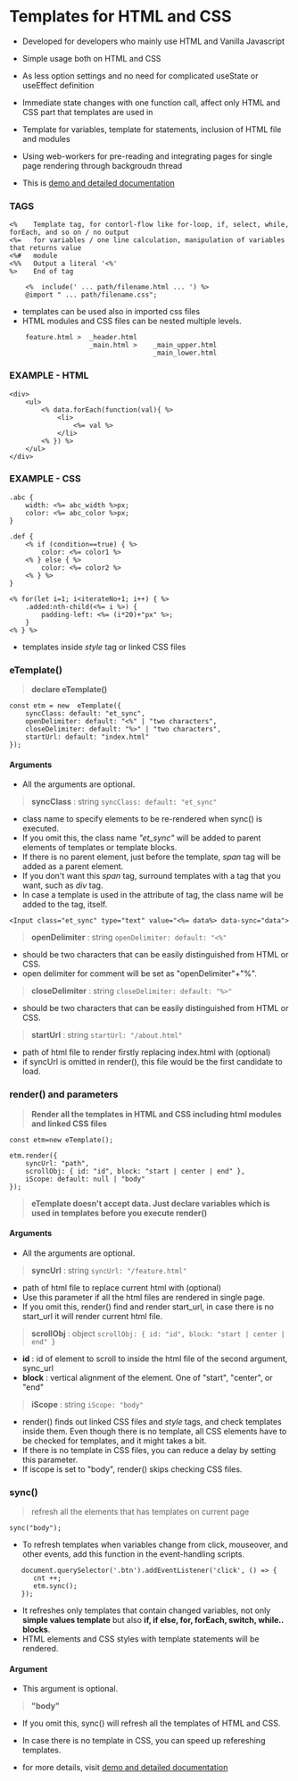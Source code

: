 # Templates for HTML and CSS

* Developed for developers who mainly use HTML and Vanilla Javascript
* Simple usage both on HTML and CSS
* As less option settings and no need for complicated useState or useEffect definition
* Immediate state changes with one function call, affect only HTML and CSS part that templates are used in
* Template for variables, template for statements, inclusion of HTML file and modules
* Using web-workers for pre-reading and integrating pages for single page rendering through backgroudn thread

* This is [demo and detailed documentation](https://ybrians.cafe24.com/etemplate/)

### TAGS
```
<%    Template tag, for contorl-flow like for-loop, if, select, while, forEach, and so on / no output
<%=   for variables / one line calculation, manipulation of variables that returns value
<%#   module
<%%   Output a literal '<%'
%>    End of tag

    <%  include(' ... path/filename.html ... ') %>
    @import " ... path/filename.css";
```
* templates can be used also in imported css files
* HTML modules and CSS files can be nested multiple levels.

```
    feature.html >  _header.html
                    _main.html >    _main_upper.html
                                    _main_lower.html
```
### EXAMPLE - HTML
```
<div>
    <ul>
        <% data.forEach(function(val){ %>
            <li>
                <%= val %>
            </li>
        <% }) %>
    </ul>
</div>
```
### EXAMPLE - CSS
```
.abc {
    width: <%= abc_width %>px;
    color: <%= abc_color %>px;
}

.def {
    <% if (condition==true) { %>
        color: <%= color1 %>
    <% } else { %>
        color: <%= color2 %>
    <% } %>
}

<% for(let i=1; i<iterateNo+1; i++) { %>
    .added:nth-child(<%= i %>) {
        padding-left: <%= (i*20)+"px" %>;
    }
<% } %>
```
- templates inside _style_ tag or linked CSS files

### eTemplate()
> **declare eTemplate()**

```
const etm = new  eTemplate({
    syncClass: default: "et_sync",
    openDelimiter: default: "<%" | "two characters", 
    closeDelimiter: default: "%>" | "two characters",
    startUrl: default: "index.html"
});
```

#### **Arguments**
* All the arguments are optional.

> **syncClass** : string  `syncClass: default: "et_sync"`
        
* class name to specify elements to be re-rendered when sync() is executed.
* If you omit this, the class name _"et_sync"_ will be added to parent elements of templates or template blocks.
* If there is no parent element, just before the template, _span_ tag will be added as a parent element.
* If you don't want this _span_ tag, surround templates with a tag that you want, such as _div_ tag.
* In case a template is used in the attribute of tag, the class name will be added to the tag, itself.
```
<Input class="et_sync" type="text" value="<%= data%> data-sync="data">
```

> **openDelimiter** : string  `openDelimiter: default: "<%"`
        
* should be two characters that can be easily distinguished from HTML or CSS.
* open delimiter for comment will be set as "openDelimiter"+"%".

> **closeDelimiter** : string  `closeDelimiter: default: "%>"`
        
* should be two characters that can be easily distinguished from HTML or CSS.

> **startUrl** : string  `startUrl: "/about.html"`

* path of html file to render firstly replacing index.html with (optional)
* if syncUrl is omitted in render(), this file would be the first candidate to load.

### render() and parameters
> **Render all the templates in HTML and CSS including html modules and linked CSS files**
    
```
const etm=new eTemplate();

etm.render({
    syncUrl: "path", 
    scrollObj: { id: "id", block: "start | center | end" },
    iScope: default: null | "body"
});
```
> **eTemplate doesn't accept data. Just declare variables which is used in templates before you execute render()**

#### **Arguments**
* All the arguments are optional.

> **syncUrl** : string  `syncUrl: "/feature.html"`

* path of html file to replace current html with (optional)
* Use this parameter if all the html files are rendered in single page.
* If you omit this, render() find and render start_url, in case there is no start_url it will render current html file.

> **scrollObj** : object  `scrollObj: { id: "id", block: "start | center | end" }`

* **id** : id of element to scroll to inside the html file of the second argument, sync_url
* **block** : vertical alignment of the element. One of "start", "center", or "end"
                                                                     
> **iScope** : string  `iScope: "body"`

* render() finds out linked CSS files and _style_ tags, and check templates inside them. Even though there is no template, all CSS elements have to be checked for templates, and it might takes a bit.
* If there is no template in CSS files, you can reduce a delay by setting this parameter.
* If iscope is set to "body", render() skips checking CSS files.

### sync()
> refresh all the elements that has templates on current page
      
```
sync("body");
```

* To refresh templates when variables change from click, mouseover, and other events, add this function in the event-handling scripts.

```
   document.querySelector('.btn').addEventListener('click', () => {
      cnt ++;
      etm.sync();
   });
```
      
* It refreshes only templates that contain changed variables, not only **simple values template** but also **if, if else, for, forEach, switch, while.. blocks**.
* HTML elements and CSS styles with template statements will be rendered.

#### **Argument**
* This argument is optional.
    
> **"body"**
      
* If you omit this, sync() will refresh all the templates of HTML and CSS.
* In case there is no template in CSS, you can speed up refereshing templates.

* for more details, visit [demo and detailed documentation](https://ybrians.cafe24.com/etemplate/)
